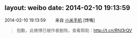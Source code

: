 layout: weibo
date: 2014-02-10 19:13:59
---
<meta name="referrer" content="no-referrer" />

2014-02-10 19:13:59  &nbsp;&nbsp;&nbsp;&nbsp;&nbsp;&nbsp; 来自 <a href="http://app.weibo.com/t/feed/22zMnn" rel="nofollow">小米手机</a>
[馋嘴]
>  抱歉，此微博已被作者删除。查看帮助：http://t.cn/Rfd3rQV
